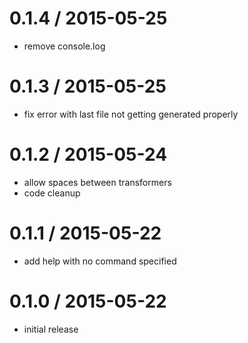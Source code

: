 
0.1.4 / 2015-05-25
==================

  * remove console.log

0.1.3 / 2015-05-25
==================

  * fix error with last file not getting generated properly

0.1.2 / 2015-05-24
==================

  * allow spaces between transformers
  * code cleanup

0.1.1 / 2015-05-22
==================

  * add help with no command specified

0.1.0 / 2015-05-22
==================

  * initial release
